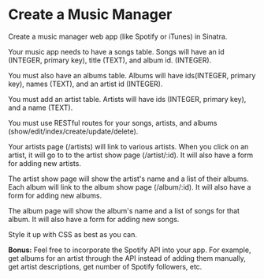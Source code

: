 # Create a Music Manager

Create a music manager web app (like Spotify or iTunes) in Sinatra.

Your music app needs to have a songs table.
Songs will have an id (INTEGER, primary key), title (TEXT), and album id. (INTEGER).

You must also have an albums table.
Albums will have ids(INTEGER, primary key), names (TEXT), and an artist id (INTEGER).

You must add an artist table.
Artists will have ids (INTEGER, primary key), and a name (TEXT).

You must use RESTful routes for your songs, artists, and albums (show/edit/index/create/update/delete).

Your artists page (/artists) will link to various artists.  When you click on an artist, it will go to to the artist show page (/artist/:id).
It will also have a form for adding new artists.

The artist show page will show the artist's name and a list of their albums.
Each album will link to the album show page (/album/:id).
It will also have a form for adding new albums.

The album page will show the album's name and a list of songs for that album.
It will also have a form for adding new songs.

Style it up with CSS as best as you can.

**Bonus:** Feel free to incorporate the Spotify API into your app.
For example, get albums for an artist through the API instead of adding them manually,
get artist descriptions,
get number of Spotify followers, etc.
